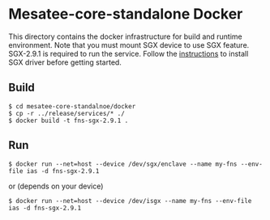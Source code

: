 # Mesatee-core-standalone Docker

This directory contains the docker infrastructure for build and runtime
environment. Note that you must mount SGX device to use SGX feature. 
SGX-2.9.1 is required to run the service. Follow the [instructions](docs/SGX2.9.1升级指南.md) 
to install SGX driver before getting started.

## Build

```
$ cd mesatee-core-standalnoe/docker
$ cp -r ../release/services/* ./
$ docker build -t fns-sgx-2.9.1 .
```

## Run

```
$ docker run --net=host --device /dev/sgx/enclave --name my-fns --env-file ias -d fns-sgx-2.9.1
```
or (depends on your device)
```
$ docker run --net=host --device /dev/isgx --name my-fns --env-file ias -d fns-sgx-2.9.1
```
